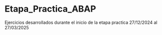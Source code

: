 # Etapa_Practica_ABAP
Ejercicios desarrollados durante el inicio de la etapa practica 27/12/2024 al 27/03/2025
